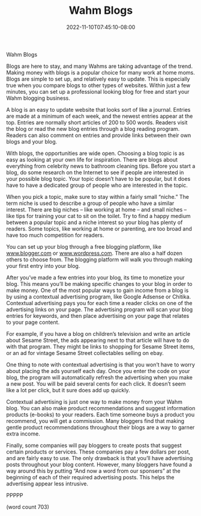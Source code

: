 ﻿---
title: "Wahm Blogs"
date: 2022-11-10T07:45:10-08:00
description: "WAHM txt Tips for Web Success"
featured_image: "/images/WAHM txt.jpg"
tags: ["WAHM txt"]
---

Wahm Blogs

Blogs are here to stay, and many Wahms are taking advantage of the trend. Making money with blogs is a popular choice for many work at home moms. Blogs are simple to set up, and relatively easy to update. This is especially true when you compare blogs to other types of websites. Within just a few minutes, you can set up a professional looking blog for free and start your Wahm blogging business.

A blog is an easy to update website that looks sort of like a journal. Entries are made at a minimum of each week, and the newest entries appear at the top. Entries are normally short articles of 200 to 500 words. Readers visit the blog or read the new blog entries through a blog reading program. Readers can also comment on entries and provide links between their own blogs and your blog.

With blogs, the opportunities are wide open. Choosing a blog topic is as easy as looking at your own life for inspiration. There are blogs about everything from celebrity news to bathroom cleaning tips. Before you start a blog, do some research on the Internet to see if people are interested in your possible blog topic. Your topic doesn’t have to be popular, but it does have to have a dedicated group of people who are interested in the topic.

When you pick a topic, make sure to stay within a fairly small “niche.” The term niche is used to describe a group of people who have a similar interest. There are big niches – like working at home – and small niches – like tips for training your cat to sit on the toilet. Try to find a happy medium between a popular topic and a niche interest so your blog has plenty of readers. Some topics, like working at home or parenting, are too broad and have too much competition for readers.

You can set up your blog through a free blogging platform, like www.blogger.com or www.wordpress.com. There are also a half dozen others to choose from. The blogging platform will walk you through making your first entry into your blog. 

After you’ve made a few entries into your blog, its time to monetize your blog. This means you’ll be making specific changes to your blog in order to make money. One of the most popular ways to gain income from a blog is by using a contextual advertising program, like Google Adsense or Chitika. Contextual advertising pays you for each time a reader clicks on one of the advertising links on your page. The advertising program will scan your blog entries for keywords, and then place advertising on your page that relates to your page content.

For example, if you have a blog on children’s television and write an article about Sesame Street, the ads appearing next to that article will have to do with that program. They might be links to shopping for Sesame Street items, or an ad for vintage Sesame Street collectables selling on ebay. 

One thing to note with contextual advertising is that you won’t have to worry about placing the ads yourself each day. Once you enter the code on your blog, the program will automatically refresh the advertising when you make a new post. You will be paid several cents for each click. It doesn’t seem like a lot per click, but it sure does add up quickly.

Contextual advertising is just one way to make money from your Wahm blog. You can also make product recommendations and suggest information products (e-books) to your readers. Each time someone buys a product you recommend, you will get a commission. Many bloggers find that making gentle product recommendations throughout their blogs are a way to garner extra income.

Finally, some companies will pay bloggers to create posts that suggest certain products or services. These companies pay a few dollars per post, and are fairly easy to use.  The only drawback is that you’ll have advertising posts throughout your blog content. However, many bloggers have found a way around this by putting “And now a word from our sponsers” at the beginning of each of their required advertising posts. This helps the advertising appear less intrusive.

PPPPP

(word count 703)
